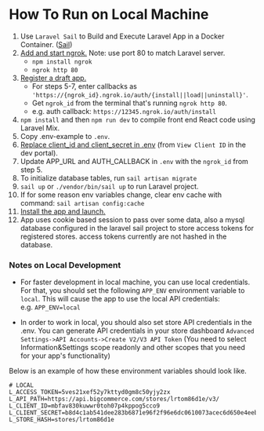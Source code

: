# How To Run on Local Machine

1. Use `Laravel Sail` to Build and Execute Laravel App in a Docker Container. ([Sail](https://laravel.com/docs/8.x/sail))
2. [Add and start ngrok.](https://www.npmjs.com/package/ngrok#usage) Note: use port 80 to match Laravel server.
    - `npm install ngrok`
    - `ngrok http 80`
3. [Register a draft app.](https://developer.bigcommerce.com/api-docs/apps/quick-start#register-a-draft-app)
    - For steps 5-7, enter callbacks as `'https://{ngrok_id}.ngrok.io/auth/{install||load||uninstall}'`.
    - Get `ngrok_id` from the terminal that's running `ngrok http 80`.
    - e.g. auth callback: `https://12345.ngrok.io/auth/install`
4. `npm install` and then `npm run dev` to compile front end React code using Laravel Mix.
5. Copy .env-example to `.env`.
6. [Replace client_id and client_secret in .env](https://devtools.bigcommerce.com/my/apps) (from `View Client ID` in the dev portal).
7. Update APP_URL and AUTH_CALLBACK in `.env` with the `ngrok_id` from step 5.
8. To initialize database tables, run `sail artisan migrate`
9. `sail up` or `./vendor/bin/sail up` to run Laravel project.
10. If for some reason env variables change, clear env cache with command: `sail artisan config:cache`
11. [Install the app and launch.](https://developer.bigcommerce.com/api-docs/apps/quick-start#install-the-app)
12. App uses cookie based session to pass over some data, also a mysql database configured in the laravel sail project to store access tokens for registered stores. access tokens currently are not hashed in the database.

### Notes on Local Development

-   For faster development in local machine, you can use local credentials. For that, you should set the following `APP_ENV` environment variable to `local`. This will cause the app to use the local API credentials:  
    e.g. `APP_ENV=local`

-   In order to work in local, you should also set store API credentials in the .env. You can generate API credentials in your store dashboard `Advanced Settings->API Accounts->Create V2/V3 API Token` (You need to select Information&Settings scope readonly and other scopes that you need for your app's functionality)

Below is an example of how these environment variables should look like.

```
# LOCAL
L_ACCESS_TOKEN=5ves21xef52y7kttyd0gm8c50yjy2zx
L_API_PATH=https://api.bigcommerce.com/stores/lrtom86d1e/v3/
L_CLIENT_ID=mbfav830kuwwr0toh07p4kppog5cco9
L_CLIENT_SECRET=b8d4c1ab541dee283b6871e96f2f96e6dc0610073acec6d650e4eeb197ad5a3f
L_STORE_HASH=stores/lrtom86d1e
```
